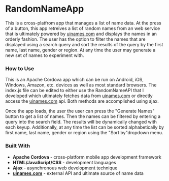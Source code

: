 # RandomNameApp
This is a cross-platfrom app that manages a list of name data. At the press of a button, this app retreives a 
list of random names from an web service that is ultimately powered by [uinames.com](http://uinames.com) and 
displays the names in an orderly fashion. The user has the option to filter the names that are displayed using
a search query and sort the results of the query by the first name, last name, gender or region. At any time 
the user may generate a new set of names to experiment with.

### How to Use
This is an Apache Cordova app which can be run on Android, iOS, Windows, Amazon, etc. devices as well as most 
standard browsers. The index.js file can be edited to either use the RandomNameAPI that I developed which ultimately
fetches data from [uinames.com](http://uinames.com) or directly access the [uinames.com](http://uinames.com) api.
Both methods are accomplished using ajax.

Once the app loads, the user the user can press the "Generate Names" button to get a list of names. Then the names
can be filtered by entering a query into the search field. The results will be dynamically changed with each keyup.
Additionally, at any time the list can be sorted alphabetically by first name, last name, gender or region using 
the "Sort by"dropdown menu.

### Built With
- **Apache Cordova** - cross-platform mobile app development framework
- **HTML/JavaScript/CSS** - development languages
- **Ajax** - asynchronous web development technique
- **[uinames.com](http://uinames.com)** - external API and ultimate source of name data
